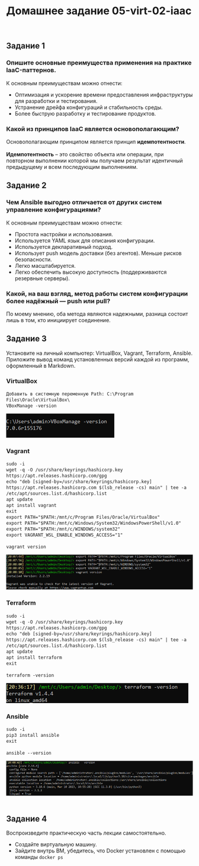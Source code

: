 # Домашнее задание 05-virt-02-iaac

<br>

## Задание 1
### Опишите основные преимущества применения на практике IaaC-паттернов.
К основным преимуществам можно отнести:
- Оптимизация и ускорение времени предоставления инфраструктуры для разработки и тестирования.
- Устранение дрейфа конфигураций и стабильность среды.
- Более быструю разработку и тестирование продуктов.

### Какой из принципов IaaC является основополагающим?
Основополагающим принципом является принцип **идемпотентности**.<br><br>
**Идемпотентность** – это свойство объекта или операции, при повторном выполнении которой мы получаем результат идентичный предыдущему и всем последующим выполнениям.
<br>

## Задание 2
### Чем Ansible выгодно отличается от других систем управление конфигурациями?
К основным преимуществам можно отнести:
- Простота настройки и использования.
- Используется YAML язык для описания конфигурации.
- Используется декларативный подход.
- Использует push модель доставки (без агентов). Меньше рисков безопасности.
- Легко масштабируется.
- Легко обеспечить высокую доступность (поддерживаются резервные серверы).

### Какой, на ваш взгляд, метод работы систем конфигурации более надёжный — push или pull?
По моему мнению, оба метода являются надежными, разница состоит лишь в том, кто инициирует соединение.
<br>

## Задание 3
Установите на личный компьютер: VirtualBox, Vagrant, Terraform, Ansible. Приложите вывод команд установленных версий каждой из программ, оформленный в Markdown.<br>

### VirtualBox
```
Добавить в системную переменную Path: C:\Program Files\Oracle\VirtualBox\
VBoxManage -version
```
![MarkDown](img/1.png)
<br>

### Vagrant
```
sudo -i
wget -q -O /usr/share/keyrings/hashicorp.key https://apt.releases.hashicorp.com/gpg
echo "deb [signed-by=/usr/share/keyrings/hashicorp.key] https://apt.releases.hashicorp.com $(lsb_release -cs) main" | tee -a /etc/apt/sources.list.d/hashicorp.list
apt update
apt install vagrant
exit
export PATH="$PATH:/mnt/c/Program Files/Oracle/VirtualBox"
export PATH="$PATH:/mnt/c/Windows/System32/WindowsPowerShell/v1.0"
export PATH="$PATH:/mnt/c/WINDOWS/system32"
export VAGRANT_WSL_ENABLE_WINDOWS_ACCESS="1"

vagrant version
```
![MarkDown](img/2.png)
<br>

### Terraform
```
sudo -i
wget -q -O /usr/share/keyrings/hashicorp.key https://apt.releases.hashicorp.com/gpg
echo "deb [signed-by=/usr/share/keyrings/hashicorp.key] https://apt.releases.hashicorp.com $(lsb_release -cs) main" | tee -a /etc/apt/sources.list.d/hashicorp.list
apt update
apt install terraform
exit

terraform -version
```
![MarkDown](img/3.png)
<br>

### Ansible
```
sudo -i
pip3 install ansible
exit

ansible --version
```
![MarkDown](img/4.png)
<br>
<br>


## Задание 4
Воспроизведите практическую часть лекции самостоятельно.
- Создайте виртуальную машину.
- Зайдите внутрь ВМ, убедитесь, что Docker установлен с помощью команды `docker ps`


<br>
